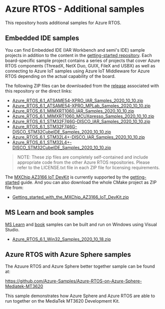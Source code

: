 # Azure RTOS - Additional samples

This repository hosts additional samples for Azure RTOS.

## Embedded IDE samples

You can find Embedded IDE (IAR Workbench and semi's IDE) sample projects in addition to the content in the [getting-started repository](https://github.com/azure-rtos/getting-started). Each board-specific sample project contains a series of projects that cover Azure RTOS components (ThreadX, NetX Duo, GUIX, FileX and USBX) as well as connecting to Azure IoT samples using Azure IoT Middleware for Azure RTOS depending on the actual capability of the board.

The following ZIP files can be downloaded from the [release](https://github.com/azure-rtos/samples/releases) associated with this repository or the direct links:

* [Azure_RTOS_6.1_ATSAME54-XPRO_IAR_Samples_2020_10_10.zip
](https://github.com/azure-rtos/samples/releases/download/v6.1_rel/Azure_RTOS_6.1_ATSAME54-XPRO_IAR_Samples_2020_10_10.zip)
* [Azure_RTOS_6.1_ATSAME54-XPRO_MPLab_Samples_2020_10_10.zip
](https://github.com/azure-rtos/samples/releases/download/v6.1_rel/Azure_RTOS_6.1_ATSAME54-XPRO_MPLab_Samples_2020_10_10.zip)
* [Azure_RTOS_6.1_MIMXRT1060_IAR_Samples_2020_10_10.zip
](https://github.com/azure-rtos/samples/releases/download/v6.1_rel/Azure_RTOS_6.1_MIMXRT1060_IAR_Samples_2020_10_10.zip)
* [Azure_RTOS_6.1_MIMXRT1060_MCUXpresso_Samples_2020_10_10.zip
](https://github.com/azure-rtos/samples/releases/download/v6.1_rel/Azure_RTOS_6.1_MIMXRT1060_MCUXpresso_Samples_2020_10_10.zip)
* [Azure_RTOS_6.1_STM32F746G-DISCO_IAR_Samples_2020_10_10.zip
](https://github.com/azure-rtos/samples/releases/download/v6.1_rel/Azure_RTOS_6.1_STM32F746G-DISCO_IAR_Samples_2020_10_10.zip)
* [Azure_RTOS_6.1_STM32F746G-DISCO_STM32CubeIDE_Samples_2020_10_10.zip
](https://github.com/azure-rtos/samples/releases/download/v6.1_rel/Azure_RTOS_6.1_STM32F746G-DISCO_STM32CubeIDE_Samples_2020_10_10.zip)
* [Azure_RTOS_6.1_STM32L4+-DISCO_IAR_Samples_2020_10_10.zip
](https://github.com/azure-rtos/samples/releases/download/v6.1_rel/Azure_RTOS_6.1_STM32L4+-DISCO_IAR_Samples_2020_10_10.zip)
* [Azure_RTOS_6.1_STM32L4+-DISCO_STM32CubeIDE_Samples_2020_10_10.zip
](https://github.com/azure-rtos/samples/releases/download/v6.1_rel/Azure_RTOS_6.1_STM32L4+-DISCO_STM32CubeIDE_Samples_2020_10_10.zip)

> NOTE: These zip files are completely self-contained and include appropriate code from the other Azure RTOS repositories. Please refer to the LICENSE.txt file in each ZIP file for licensing requirements.

The [MXChip AZ3166 IoT DevKit](https://aka.ms/iot-devkit) is currently supported by the [getting-started](https://github.com/azure-rtos/getting-started/tree/master/MXChip/AZ3166) guide. And you can also download the whole CMake project as ZIP file from:

* [Getting_started_with_the_MXChip_AZ3166_IoT_DevKit.zip
](https://github.com/azure-rtos/getting-started/releases/download/183899/Getting_started_with_the_MXChip_AZ3166_IoT_DevKit.zip)

## MS Learn and book samples

[MS Learn](https://#) and [book](https://microsoft-my.sharepoint.com/:b:/p/liydu/EfwubrshTHtGnS6ruoLTCWsBnOul7Fx1H6Wnd6K2OLGwQA?e=DEFBgf) samples can be built and run on Windows using Visual Studio.

* [Azure_RTOS_6.1_Win32_Samples_2020_10_18.zip](https://microsoft-my.sharepoint.com/:u:/p/liydu/EVXc5U8B74hEmR7dTcD_MvMB1qAnUjjtWp1gILC6dk39-g?e=6kJMoo)

## Azure RTOS with Azure Sphere samples

The Azuure RTOS and Azure Sphere better together sample can be found at:

https://github.com/Azure-Samples/Azure-RTOS-on-Azure-Sphere-Mediatek-MT3620

This sample demonstrates how Azure Sphere and Azure RTOS are able to run together on the MediaTek MT3620 Development Kit.
